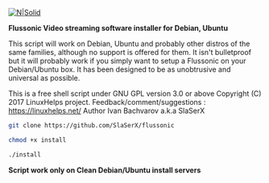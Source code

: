 
[![N|Solid](http://i68.tinypic.com/a1ohky.png)](https://linuxhelps.net)

<b>Flussonic Video streaming software installer for Debian, Ubuntu</b>

This script will work on Debian, Ubuntu and probably other distros
of the same families, although no support is offered for them. It isn't
bulletproof but it will probably work if you simply want to setup a Flussonic on
your Debian/Ubuntu box. It has been designed to be as unobtrusive and
universal as possible.

This is a free shell script under GNU GPL version 3.0 or above
Copyright (C) 2017 LinuxHelps project.
Feedback/comment/suggestions : https://linuxhelps.net/
Author Ivan Bachvarov a.k.a SlaSerX


```sh
git clone https://github.com/SlaSerX/flussonic

chmod +x install

./install
```

<b>Script work only on Clean Debian/Ubuntu install servers</b>

